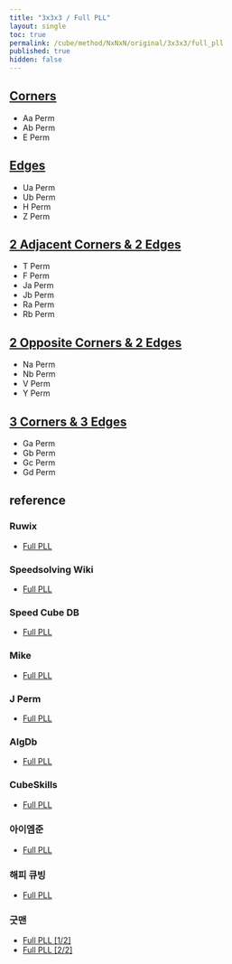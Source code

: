 ```yaml
---
title: "3x3x3 / Full PLL"
layout: single
toc: true
permalink: /cube/method/NxNxN/original/3x3x3/full_pll
published: true
hidden: false
---
```


<head>
  <base target="_blank">
</head>



## [Corners](/cube/method/NxNxN/original/3x3x3/full_pll/corners)

- Aa Perm
- Ab Perm
- E Perm



## [Edges](/cube/method/NxNxN/original/3x3x3/full_pll/edges)

- Ua Perm
- Ub Perm
- H Perm
- Z Perm



## [2 Adjacent Corners & 2 Edges](/cube/method/NxNxN/original/3x3x3/full_pll/2_adjacent_corners_2_edges)

- T Perm
- F Perm
- Ja Perm
- Jb Perm
- Ra Perm
- Rb Perm



## [2 Opposite Corners & 2 Edges](/cube/method/NxNxN/original/3x3x3/full_pll/2_opposite_corners_2_edges)

- Na Perm
- Nb Perm
- V Perm
- Y Perm



## [3 Corners & 3 Edges](/cube/method/NxNxN/original/3x3x3/full_pll/3_corners_3_edges)

- Ga Perm
- Gb Perm
- Gc Perm
- Gd Perm



## reference

### Ruwix

- [Full PLL](https://ruwix.com/the-rubiks-cube/advanced-cfop-fridrich/permutate-the-last-layer-pll/)

### Speedsolving Wiki

- [Full PLL](https://www.speedsolving.com/wiki/index.php/PLL)

### Speed Cube DB

- [Full PLL](https://speedcubedb.com/a/3x3/PLL)

### Mike

- [Full PLL](https://logiqx.github.io/cubing-algs/html/pll.html#pieces)

### J Perm

- [Full PLL](https://jperm.net/algs/pll)

### AlgDb

- [Full PLL](http://algdb.net/puzzle/333/pll)

### CubeSkills

- [Full PLL](https://www.cubeskills.com/tutorials/2-look-last-layer/pll-algorithms)

### 아이엠준

- [Full PLL](https://youtube.com/playlist?list=PLUVtQMRHqpMU-3l5koWFWIJ19EPAUE1jO)

### 해피 큐빙

- [Full PLL](https://youtu.be/bN25M3DC0yY)

### 굿맨

- [Full PLL [1/2]](https://youtu.be/UGbcWxmLs1o)
- [Full PLL [2/2]](https://youtu.be/9KGmIksysOs)
